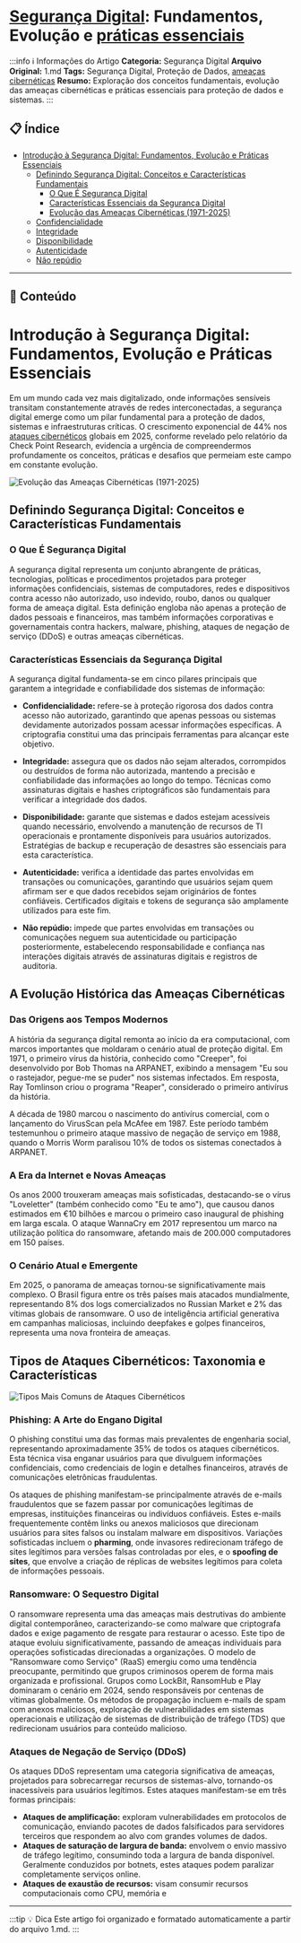 # [Segurança Digital](captain/seguranca-digital-fundamentos-evolucao-e-praticas-essenciais.md): Fundamentos, Evolução e [práticas essenciais](captain/protecao-digital-melhores-praticas-para-seguranca-pessoal-e-de-dispositivos.md)

:::info ℹ️ Informações do Artigo
**Categoria:** Segurança Digital
**Arquivo Original:** 1.md
**Tags:** Segurança Digital, Proteção de Dados, [ameaças cibernéticas](captain/desvendando-a-intersecao-entre-seguranca-digital-e-privacidade-online.md)
**Resumo:** Exploração dos conceitos fundamentais, evolução das ameaças cibernéticas e práticas essenciais para proteção de dados e sistemas.
:::

## 📋 Índice

- [Introdução à Segurança Digital: Fundamentos, Evolução e Práticas Essenciais](#introducao-seguranca-digital-fundamentos-evolucao-praticas-essenciais)
  - [Definindo Segurança Digital: Conceitos e Características Fundamentais](#definindo-seguranca-digital-conceitos-caracteristicas-fundamentais)
    - [O Que É Segurança Digital](#o-que-e-seguranca-digital)
    - [Características Essenciais da Segurança Digital](#caracteristicas-essenciais-seguranca-digital)
    - [Evolução das Ameaças Cibernéticas (1971-2025)](#evolucao-ameacas-ciberneticas-1971-2025)
  - [Confidencialidade](#confidencialidade)
  - [Integridade](#integridade)
  - [Disponibilidade](#disponibilidade)
  - [Autenticidade](#autenticidade)
  - [Não repúdio](#nao-repudio)

---

## 📄 Conteúdo

# Introdução à Segurança Digital: Fundamentos, Evolução e Práticas Essenciais

Em um mundo cada vez mais digitalizado, onde informações sensíveis transitam constantemente através de redes interconectadas, a segurança digital emerge como um pilar fundamental para a proteção de dados, sistemas e infraestruturas críticas. O crescimento exponencial de 44% nos [ataques cibernéticos](captain/o-futuro-do-ciberativismo-desafios-e-oportunidades-na-era-digital.md) globais em 2025, conforme revelado pelo relatório da Check Point Research, evidencia a urgência de compreendermos profundamente os conceitos, práticas e desafios que permeiam este campo em constante evolução.

![Evolução das Ameaças Cibernéticas (1971-2025)](https://ppl-ai-code-interpreter-files.s3.amazonaws.com/web/direct-files/a39c49ae7ed47f25c3351813bd0e1c92/63981f7a-f2c9-45b1-8d78-fdcbc5dd7e7f/693dcfd8.png)

## Definindo Segurança Digital: Conceitos e Características Fundamentais

### O Que É Segurança Digital

A segurança digital representa um conjunto abrangente de práticas, tecnologias, políticas e procedimentos projetados para proteger informações confidenciais, sistemas de computadores, redes e dispositivos contra acesso não autorizado, uso indevido, roubo, danos ou qualquer forma de ameaça digital. Esta definição engloba não apenas a proteção de dados pessoais e financeiros, mas também informações corporativas e governamentais contra hackers, malware, phishing, ataques de negação de serviço (DDoS) e outras ameaças cibernéticas.

### Características Essenciais da Segurança Digital

A segurança digital fundamenta-se em cinco pilares principais que garantem a integridade e confiabilidade dos sistemas de informação:

- **Confidencialidade:** refere-se à proteção rigorosa dos dados contra acesso não autorizado, garantindo que apenas pessoas ou sistemas devidamente autorizados possam acessar informações específicas. A criptografia constitui uma das principais ferramentas para alcançar este objetivo.

- **Integridade:** assegura que os dados não sejam alterados, corrompidos ou destruídos de forma não autorizada, mantendo a precisão e confiabilidade das informações ao longo do tempo. Técnicas como assinaturas digitais e hashes criptográficos são fundamentais para verificar a integridade dos dados.

- **Disponibilidade:** garante que sistemas e dados estejam acessíveis quando necessário, envolvendo a manutenção de recursos de TI operacionais e prontamente disponíveis para usuários autorizados. Estratégias de backup e recuperação de desastres são essenciais para esta característica.

- **Autenticidade:** verifica a identidade das partes envolvidas em transações ou comunicações, garantindo que usuários sejam quem afirmam ser e que dados recebidos sejam originários de fontes confiáveis. Certificados digitais e tokens de segurança são amplamente utilizados para este fim.

- **Não repúdio:** impede que partes envolvidas em transações ou comunicações neguem sua autenticidade ou participação posteriormente, estabelecendo responsabilidade e confiança nas interações digitais através de assinaturas digitais e registros de auditoria.

## A Evolução Histórica das Ameaças Cibernéticas

### Das Origens aos Tempos Modernos

A história da segurança digital remonta ao início da era computacional, com marcos importantes que moldaram o cenário atual de proteção digital. Em 1971, o primeiro vírus da história, conhecido como "Creeper", foi desenvolvido por Bob Thomas na ARPANET, exibindo a mensagem "Eu sou o rastejador, pegue-me se puder" nos sistemas infectados. Em resposta, Ray Tomlinson criou o programa "Reaper", considerado o primeiro antivírus da história.

A década de 1980 marcou o nascimento do antivírus comercial, com o lançamento do VirusScan pela McAfee em 1987. Este período também testemunhou o primeiro ataque massivo de negação de serviço em 1988, quando o Morris Worm paralisou 10% de todos os sistemas conectados à ARPANET.

### A Era da Internet e Novas Ameaças

Os anos 2000 trouxeram ameaças mais sofisticadas, destacando-se o vírus "Loveletter" (também conhecido como "Eu te amo"), que causou danos estimados em €10 bilhões e marcou o primeiro caso inaugural de phishing em larga escala. O ataque WannaCry em 2017 representou um marco na utilização política do ransomware, afetando mais de 200.000 computadores em 150 países.

### O Cenário Atual e Emergente

Em 2025, o panorama de ameaças tornou-se significativamente mais complexo. O Brasil figura entre os três países mais atacados mundialmente, representando 8% dos logs comercializados no Russian Market e 2% das vítimas globais de ransomware. O uso de inteligência artificial generativa em campanhas maliciosas, incluindo deepfakes e golpes financeiros, representa uma nova fronteira de ameaças.

## Tipos de Ataques Cibernéticos: Taxonomia e Características

![Tipos Mais Comuns de Ataques Cibernéticos](https://ppl-ai-code-interpreter-files.s3.amazonaws.com/web/direct-files/a39c49ae7ed47f25c3351813bd0e1c92/9f72d720-fdf4-4afa-b30b-6c26964a5864/33220414.png)

### Phishing: A Arte do Engano Digital

O phishing constitui uma das formas mais prevalentes de engenharia social, representando aproximadamente 35% de todos os ataques cibernéticos. Esta técnica visa enganar usuários para que divulguem informações confidenciais, como credenciais de login e detalhes financeiros, através de comunicações eletrônicas fraudulentas.

Os ataques de phishing manifestam-se principalmente através de e-mails fraudulentos que se fazem passar por comunicações legítimas de empresas, instituições financeiras ou indivíduos confiáveis. Estes e-mails frequentemente contêm links ou anexos maliciosos que direcionam usuários para sites falsos ou instalam malware em dispositivos. Variações sofisticadas incluem o **pharming**, onde invasores redirecionam tráfego de sites legítimos para versões falsas controladas por eles, e o **spoofing de sites**, que envolve a criação de réplicas de websites legítimos para coleta de informações pessoais.

### Ransomware: O Sequestro Digital

O ransomware representa uma das ameaças mais destrutivas do ambiente digital contemporâneo, caracterizando-se como malware que criptografa dados e exige pagamento de resgate para restaurar o acesso. Este tipo de ataque evoluiu significativamente, passando de ameaças individuais para operações sofisticadas direcionadas a organizações. O modelo de "Ransomware como Serviço" (RaaS) emergiu como uma tendência preocupante, permitindo que grupos criminosos operem de forma mais organizada e profissional. Grupos como LockBit, RansomHub e Play dominaram o cenário em 2024, sendo responsáveis por centenas de vítimas globalmente. Os métodos de propagação incluem e-mails de spam com anexos maliciosos, exploração de vulnerabilidades em sistemas operacionais e utilização de sistemas de distribuição de tráfego (TDS) que redirecionam usuários para conteúdo malicioso.

### Ataques de Negação de Serviço (DDoS)

Os ataques DDoS representam uma categoria significativa de ameaças, projetados para sobrecarregar recursos de sistemas-alvo, tornando-os inacessíveis para usuários legítimos. Estes ataques manifestam-se em três formas principais:

- **Ataques de amplificação:** exploram vulnerabilidades em protocolos de comunicação, enviando pacotes de dados falsificados para servidores terceiros que respondem ao alvo com grandes volumes de dados.
- **Ataques de saturação de largura de banda:** envolvem o envio massivo de tráfego legítimo, consumindo toda a largura de banda disponível. Geralmente conduzidos por botnets, estes ataques podem paralizar completamente serviços online.
- **Ataques de exaustão de recursos:** visam consumir recursos computacionais como CPU, memória e

---

:::tip 💡 Dica
Este artigo foi organizado e formatado automaticamente a partir do arquivo 1.md.
:::
